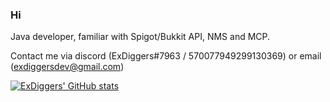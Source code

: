 ### Hi

Java developer, familiar with Spigot/Bukkit API, NMS and MCP.

Contact me via discord (ExDiggers#7963 / 570077949299130369) or email (exdiggersdev@gmail.com)

[![ExDiggers' GitHub stats](https://github-readme-stats.vercel.app/api?username=ExDiggers)](https://github.com/anuraghazra/github-readme-stats)
